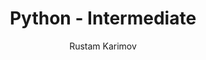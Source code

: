 ---
layout: course
title: Python - Intermediate
description: TBA
image: python_inter
age: 12-15
duration: 4 months
complexity: medium
author: Rustam Karimov
soon: Y
release-date: 2023-11-23
---